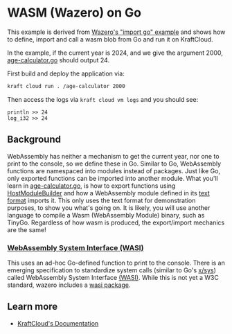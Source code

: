 # WASM (Wazero) on Go

This example is derived from [Wazero's "import go" example](https://github.com/tetratelabs/wazero/tree/main/examples/import-go) and shows how to define, import and call a wasm blob from Go and run it on KraftCloud.

In the example, if the current year is 2024, and we give the argument 2000, [age-calculator.go](age-calculator.go) should output 24.

First build and deploy the application via:

```bash
kraft cloud run . /age-calculator 2000
```

Then access the logs via `kraft cloud vm logs` and you should see:

```
println >> 24
log_i32 >> 24
```

## Background

WebAssembly has neither a mechanism to get the current year, nor one to print to the console, so we define these in Go.
Similar to Go, WebAssembly functions are namespaced into modules instead of packages. Just like Go, only exported
functions can be imported into another module. What you'll learn in [age-calculator.go](age-calculator.go), is how to
export functions using [HostModuleBuilder](https://pkg.go.dev/github.com/tetratelabs/wazero#HostModuleBuilder) and how a
WebAssembly module defined in its [text format](https://www.w3.org/TR/2019/REC-wasm-core-1-20191205/#text-format%E2%91%A0)
imports it. This only uses the text format for demonstration purposes, to show you what's going on. It is likely, you
will use another language to compile a Wasm (WebAssembly Module) binary, such as TinyGo. Regardless of how wasm is
produced, the export/import mechanics are the same!

### [WebAssembly System Interface (WASI)](../../imports/wasi_snapshot_preview1/example)

This uses an ad-hoc Go-defined function to print to the console. There is an emerging specification to standardize
system calls (similar to Go's [x/sys](https://pkg.go.dev/golang.org/x/sys/unix)) called WebAssembly System Interface
[(WASI)](https://github.com/WebAssembly/WASI). While this is not yet a W3C standard, wazero includes a
[wasi package](https://pkg.go.dev/github.com/tetratelabs/wazero/wasi).

## Learn more

- [KraftCloud's Documentation](https://docs.kraft.cloud)

